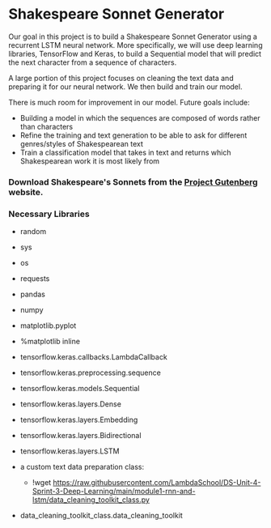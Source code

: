 # Shakespeare Sonnet Generator

Our goal in this project is to build a Shakespeare Sonnet Generator using a recurrent LSTM neural network. More specifically, we will use deep learning libraries, TensorFlow and Keras, to build a Sequential model that will predict the next character from a sequence of characters.

A large portion of this project focuses on cleaning the text data and preparing it for our neural network. We then build and train our model.

There is much room for improvement in our model. Future goals include:
- Building a model in which the sequences are composed of words rather than characters
- Refine the training and text generation to be able to ask for different genres/styles of Shakespearean text
- Train a classification model that takes in text and returns which Shakespearean work it is most likely from


### Download Shakespeare's Sonnets from the [Project Gutenberg](https://www.gutenberg.org/cache/epub/1041/pg1041.txt) website.

### Necessary Libraries
- random
- sys
- os

- requests
- pandas 
- numpy 
- matplotlib.pyplot 
- %matplotlib inline

- tensorflow.keras.callbacks.LambdaCallback
- tensorflow.keras.preprocessing.sequence
- tensorflow.keras.models.Sequential
- tensorflow.keras.layers.Dense
- tensorflow.keras.layers.Embedding
- tensorflow.keras.layers.Bidirectional
- tensorflow.keras.layers.LSTM

- a custom text data preparation class:
  - !wget https://raw.githubusercontent.com/LambdaSchool/DS-Unit-4-Sprint-3-Deep-Learning/main/module1-rnn-and-lstm/data_cleaning_toolkit_class.py
- data_cleaning_toolkit_class.data_cleaning_toolkit


